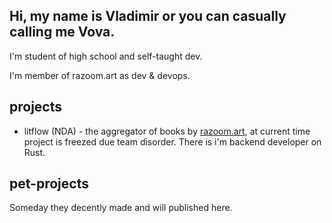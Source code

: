 ## Hi, my name is Vladimir or you can casually calling me Vova.

I'm student of high school and self-taught dev.

I'm member of razoom.art as dev & devops.

## projects
* litflow (NDA) - the aggregator of books by [razoom.art](https://github.com/razoomart), at current time project is freezed due team disorder. There is i'm backend developer on Rust.

## pet-projects
Someday they decently made and will published here.
